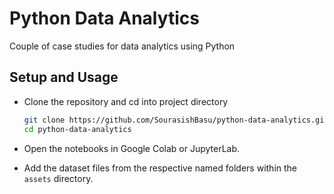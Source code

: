 # Python Data Analytics
Couple of case studies for data analytics using Python

## Setup and Usage
- Clone the repository and cd into project directory

  ```bash
  git clone https://github.com/SourasishBasu/python-data-analytics.git
  cd python-data-analytics
  ```
  
- Open the notebooks in Google Colab or JupyterLab. 
- Add the dataset files from the respective named folders within the `assets` directory.
